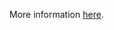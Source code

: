 More information [here](https://docs.prismacloud.io/en/enterprise-edition/policy-reference/google-cloud-policies/google-cloud-general-policies/ensure-gcp-big-query-tables-are-encrypted-with-customer-supplied-encryption-keys-csek-1).
